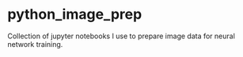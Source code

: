 # python_image_prep
Collection of jupyter notebooks I use to prepare image data for neural network training. 
